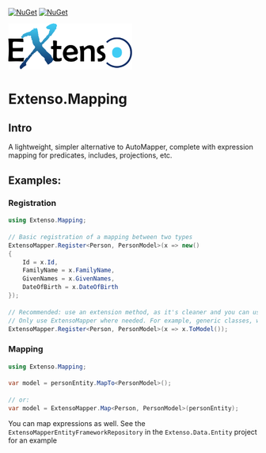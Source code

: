 [![NuGet](https://img.shields.io/nuget/v/Extenso.Mapping?style=flat-square&logo=nuget&label=Version)](https://www.nuget.org/packages/Extenso.Mapping)
[![NuGet](https://img.shields.io/nuget/dt/Extenso.Mapping?style=flat-square&logo=nuget&label=Downloads)](https://www.nuget.org/packages/Extenso.Mapping)

<img src="https://github.com/gordon-matt/Extenso/blob/master/_Misc/ExtensoLogo.png" alt="Logo" width="250" />

# Extenso.Mapping

## Intro
A lightweight, simpler alternative to AutoMapper, complete with expression mapping for predicates, includes, projections, etc.

## Examples:

### Registration

```csharp
using Extenso.Mapping;

// Basic registration of a mapping between two types
ExtensoMapper.Register<Person, PersonModel>(x => new()
{
    Id = x.Id,
    FamilyName = x.FamilyName,
    GivenNames = x.GivenNames,
    DateOfBirth = x.DateOfBirth
});

// Recommended: use an extension method, as it's cleaner and you can use the extension method directly in most cases
// Only use ExtensoMapper where needed. For example, generic classes, where you don't know the types at compile time.
ExtensoMapper.Register<Person, PersonModel>(x => x.ToModel());
```

### Mapping
```csharp
using Extenso.Mapping;

var model = personEntity.MapTo<PersonModel>();

// or:
var model = ExtensoMapper.Map<Person, PersonModel>(personEntity);
```

You can map expressions as well. See the `ExtensoMapperEntityFrameworkRepository` in the `Extenso.Data.Entity` project for an example